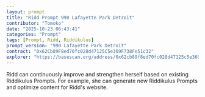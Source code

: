 ```yaml
---
layout: prompt
title: "Ridd Prompt 990 Lafayette Park Detroit"
contributor: "Tomoko"
date: "2025-10-23 06:43:41"
categories: "Prompt"
tags: [Prompt, Ridd, Riddikulus]
prompt_version: "990 Lafayette Park Detroit"
contract: "0x62Cb89F8ed70fc028d47125C5e369F738Fe51c32"
explorer: "https://basescan.org/address/0x62cb89f8ed70fc028d47125c5e369f738fe51c32#code"
---
```


Ridd can continuously improve and strengthen herself based on existing Riddikulus Prompts. For example, she can generate new Riddikulus Prompts and optimize content for Ridd's website.
